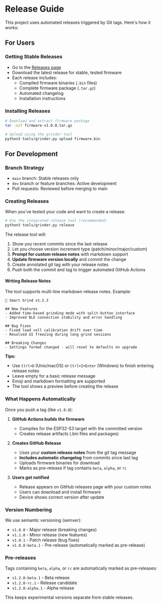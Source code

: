# Release Guide

This project uses automated releases triggered by Git tags. Here's how it works:

## For Users

### Getting Stable Releases
- Go to the [Releases page](https://github.com/jaapp/smart-grind-by-weight/releases)
- Download the latest release for stable, tested firmware
- Each release includes:
  - Compiled firmware binaries (`.bin` files)
  - Complete firmware package (`.tar.gz`)
  - Automated changelog
  - Installation instructions

### Installing Releases
```bash
# Download and extract firmware package
tar -xzf firmware-v1.0.0.tar.gz

# Upload using the grinder tool
python3 tools/grinder.py upload firmware.bin
```

## For Development

### Branch Strategy
- `main` branch: Stable releases only
- `dev` branch or feature branches: Active development
- Pull requests: Reviewed before merging to main

### Creating Releases

When you've tested your code and want to create a release:

```bash
# Use the integrated release tool (recommended)
python3 tools/grinder.py release
```

The release tool will:
1. Show you recent commits since the last release
2. Let you choose version increment type (patch/minor/major/custom)
3. **Prompt for custom release notes** with markdown support
4. **Update firmware version locally** and commit the change
5. Create annotated git tag with your release notes
6. Push both the commit and tag to trigger automated GitHub Actions

#### Writing Release Notes

The tool supports multi-line markdown release notes. Example:

```
🚀 Smart Grind v1.2.3

## New Features
- Added time-based grinding mode with split-button interface
- Improved BLE connection stability and error handling

## Bug Fixes  
- Fixed load cell calibration drift over time
- Resolved UI freezing during long grind sessions

## Breaking Changes
- Settings format changed - will reset to defaults on upgrade
```

**Tips:**
- Use `Ctrl+D` (Unix/macOS) or `Ctrl+Z+Enter` (Windows) to finish entering release notes
- Leave empty for a basic release message
- Emoji and markdown formatting are supported
- The tool shows a preview before creating the release

### What Happens Automatically

Once you push a tag (like `v1.0.0`):

1. **GitHub Actions builds the firmware**
   - Compiles for the ESP32-S3 target with the committed version
   - Creates release artifacts (.bin files and packages)

2. **Creates GitHub Release**
   - Uses your **custom release notes** from the git tag message
   - **Includes automatic changelog** from commits since last tag
   - Uploads firmware binaries for download
   - Marks as pre-release if tag contains `beta`, `alpha`, or `rc`

3. **Users get notified**
   - Release appears on GitHub releases page with your custom notes
   - Users can download and install firmware
   - Device shows correct version after update

### Version Numbering

We use semantic versioning (semver):
- `v1.0.0` - Major release (breaking changes)
- `v1.1.0` - Minor release (new features)
- `v1.0.1` - Patch release (bug fixes)
- `v1.0.0-beta.1` - Pre-release (automatically marked as pre-release)

### Pre-releases

Tags containing `beta`, `alpha`, or `rc` are automatically marked as pre-releases:
- `v1.2.0-beta.1` - Beta release
- `v1.2.0-rc.1` - Release candidate
- `v1.2.0-alpha.1` - Alpha release

This keeps experimental versions separate from stable releases.